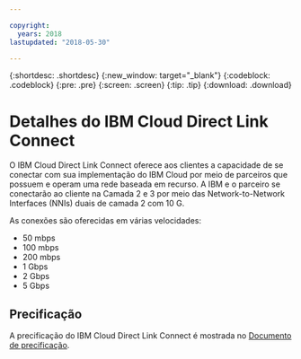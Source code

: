 ```yaml
---

copyright:
  years: 2018
lastupdated: "2018-05-30"

---
```


{:shortdesc: .shortdesc}
{:new_window: target="_blank"}
{:codeblock: .codeblock}
{:pre: .pre}
{:screen: .screen}
{:tip: .tip}
{:download: .download}

# Detalhes do IBM Cloud Direct Link Connect

O IBM Cloud Direct Link Connect oferece aos clientes a capacidade de se conectar com sua implementação do IBM Cloud por
meio de parceiros que possuem e operam uma rede baseada em recurso. A IBM e o parceiro se conectarão ao cliente na Camada 2 e 3
por meio das Network-to-Network Interfaces (NNIs) duais de camada 2 com 10 G.

As conexões são oferecidas em várias velocidades:

* 50 mbps
* 100 mbps
* 200 mbps
* 1 Gbps
* 2 Gbps
* 5 Gbps

## Precificação

A precificação do IBM Cloud Direct Link Connect é mostrada no [Documento de precificação](pricing.html).

